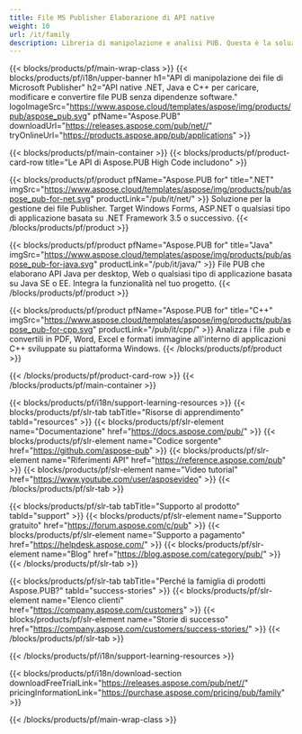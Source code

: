 ```yaml
---
title: File MS Publisher Elaborazione di API native
weight: 10
url: /it/family
description: Libreria di manipolazione e analisi PUB. Questa è la soluzione API per caricare, modificare, eseguire il rendering e convertire i file MS Publisher in file PDF su qualsiasi piattaforma.
---
```


{{< blocks/products/pf/main-wrap-class >}}
{{< blocks/products/pf/i18n/upper-banner h1="API di manipolazione dei file di Microsoft Publisher" h2="API native .NET, Java e C++ per caricare, modificare e convertire file PUB senza dipendenze software." logoImageSrc="https://www.aspose.cloud/templates/aspose/img/products/pub/aspose_pub.svg" pfName="Aspose.PUB" downloadUrl="https://releases.aspose.com/pub/net//" tryOnlineUrl="https://products.aspose.app/pub/applications" >}}

{{< blocks/products/pf/main-container >}}
{{< blocks/products/pf/product-card-row title="Le API di Aspose.PUB High Code includono" >}}

{{< blocks/products/pf/product pfName="Aspose.PUB for" title=".NET" imgSrc="https://www.aspose.cloud/templates/aspose/img/products/pub/aspose_pub-for-net.svg" productLink="/pub/it/net/" >}}
Soluzione per la gestione dei file Publisher. Target Windows Forms, ASP.NET o qualsiasi tipo di applicazione basata su .NET Framework 3.5 o successivo.
{{< /blocks/products/pf/product >}}

{{< blocks/products/pf/product pfName="Aspose.PUB for" title="Java" imgSrc="https://www.aspose.cloud/templates/aspose/img/products/pub/aspose_pub-for-java.svg" productLink="/pub/it/java/" >}}
File PUB che elaborano API Java per desktop, Web o qualsiasi tipo di applicazione basata su Java SE o EE. Integra la funzionalità nel tuo progetto.
{{< /blocks/products/pf/product >}}

{{< blocks/products/pf/product pfName="Aspose.PUB for" title="C++" imgSrc="https://www.aspose.cloud/templates/aspose/img/products/pub/aspose_pub-for-cpp.svg" productLink="/pub/it/cpp/" >}}
Analizza i file .pub e convertili in PDF, Word, Excel e formati immagine all'interno di applicazioni C++ sviluppate su piattaforma Windows.
{{< /blocks/products/pf/product >}}

{{< /blocks/products/pf/product-card-row >}}
{{< /blocks/products/pf/main-container >}}

{{< blocks/products/pf/i18n/support-learning-resources >}}
{{< blocks/products/pf/slr-tab tabTitle="Risorse di apprendimento" tabId="resources" >}}
{{< blocks/products/pf/slr-element name="Documentazione" href="https://docs.aspose.com/pub/" >}}
{{< blocks/products/pf/slr-element name="Codice sorgente" href="https://github.com/aspose-pub" >}}
{{< blocks/products/pf/slr-element name="Riferimenti API" href="https://reference.aspose.com/pub" >}}
{{< blocks/products/pf/slr-element name="Video tutorial" href="https://www.youtube.com/user/asposevideo" >}}
{{< /blocks/products/pf/slr-tab >}}

{{< blocks/products/pf/slr-tab tabTitle="Supporto al prodotto" tabId="support" >}}
{{< blocks/products/pf/slr-element name="Supporto gratuito" href="https://forum.aspose.com/c/pub" >}}
{{< blocks/products/pf/slr-element name="Supporto a pagamento" href="https://helpdesk.aspose.com/" >}}
{{< blocks/products/pf/slr-element name="Blog" href="https://blog.aspose.com/category/pub/" >}}
{{< /blocks/products/pf/slr-tab >}}

{{< blocks/products/pf/slr-tab tabTitle="Perché la famiglia di prodotti Aspose.PUB?" tabId="success-stories" >}}
{{< blocks/products/pf/slr-element name="Elenco clienti" href="https://company.aspose.com/customers" >}}
{{< blocks/products/pf/slr-element name="Storie di successo" href="https://company.aspose.com/customers/success-stories/" >}}
{{< /blocks/products/pf/slr-tab >}}

{{< /blocks/products/pf/i18n/support-learning-resources >}}

{{< blocks/products/pf/i18n/download-section downloadFreeTrialLink="https://releases.aspose.com/pub/net//" pricingInformationLink="https://purchase.aspose.com/pricing/pub/family" >}}

{{< /blocks/products/pf/main-wrap-class >}}